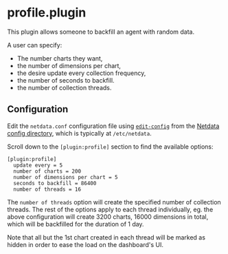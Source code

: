 # profile.plugin

This plugin allows someone to backfill an agent with random data.

A user can specify:

 - The number charts they want,
 - the number of dimensions per chart,
 - the desire update every collection frequency,
 - the number of seconds to backfill.
 - the number of collection threads.

## Configuration

Edit the `netdata.conf` configuration file using [`edit-config`](/docs/netdata-agent/configuration/README.md#edit-a-configuration-file-using-edit-config) from the [Netdata config directory](/docs/netdata-agent/configuration/README.md#the-netdata-config-directory), which is typically at `/etc/netdata`.

Scroll down to the `[plugin:profile]` section to find the available options:

```
[plugin:profile]
  update every = 5
  number of charts = 200
  number of dimensions per chart = 5
  seconds to backfill = 86400
  number of threads = 16
```

The `number of threads` option will create the specified number of collection
threads. The rest of the options apply to each thread individually, eg. the
above configuration will create 3200 charts, 16000 dimensions in total, which will be
backfilled for the duration of 1 day.

Note that all but the 1st chart created in each thread will be marked as hidden
in order to ease the load on the dashboard's UI.
